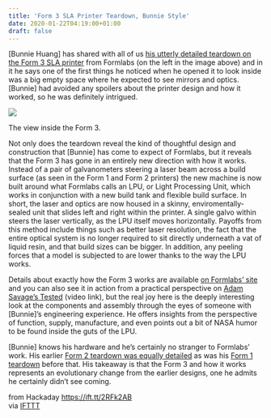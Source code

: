 ```yaml
---
title: 'Form 3 SLA Printer Teardown, Bunnie Style'
date: 2020-01-22T04:19:00+01:00
draft: false
---
```


\[Bunnie Huang\] has shared with all of us [his utterly detailed teardown on the Form 3 SLA printer](https://www.bunniestudios.com/blog/?p=5701) from Formlabs (on the left in the image above) and in it he says one of the first things he noticed when he opened it to look inside was a big empty space where he expected to see mirrors and optics. \[Bunnie\] had avoided any spoilers about the printer design and how it worked, so he was definitely intrigued.

[![](https://hackaday.com/wp-content/uploads/2020/01/form3-no-optics.jpg?w=400)](https://hackaday.com/wp-content/uploads/2020/01/form3-no-optics.jpg)

The view inside the Form 3.

Not only does the teardown reveal the kind of thoughtful design and construction that \[Bunnie\] has come to expect of Formlabs, but it reveals that the Form 3 has gone in an entirely new direction with how it works. Instead of a pair of galvanometers steering a laser beam across a build surface (as seen in the Form 1 and Form 2 printers) the new machine is now built around what Formlabs calls an LPU, or Light Processing Unit, which works in conjunction with a new build tank and flexible build surface. In short, the laser and optics are now housed in a skinny, enviromentally-sealed unit that slides left and right within the printer. A single galvo within steers the laser vertically, as the LPU itself moves horizontally. Payoffs from this method include things such as better laser resolution, the fact that the entire optical system is no longer required to sit directly underneath a vat of liquid resin, and that build sizes can be bigger. In addition, any peeling forces that a model is subjected to are lower thanks to the way the LPU works.

Details about exactly how the Form 3 works are available [on Formlabs’ site](https://formlabs.com/) and you can also see it in action from a practical perspective on [Adam Savage’s Tested](https://www.tested.com/tech/3d-printing/893200-formlabs-form-3-sla-3d-printer-review/) (video link), but the real joy here is the deeply interesting look at the components and assembly through the eyes of someone with \[Bunnie\]’s engineering experience. He offers insights from the perspective of function, supply, manufacture, and even points out a bit of NASA humor to be found inside the guts of the LPU.

\[Bunnie\] knows his hardware and he’s certainly no stranger to Formlabs’ work. His earlier [Form 2 teardown was equally detailed](https://hackaday.com/2016/03/26/extremely-thorough-formlabs-form-2-teardown-by-bunnie/) as was his [Form 1 teardown](http://www.bunniestudios.com/blog/?p=3110) before that. His takeaway is that the Form 3 and how it works represents an evolutionary change from the earlier designs, one he admits he certainly didn’t see coming.

  
  
from Hackaday https://ift.tt/2RFk2AB  
via [IFTTT](https://ifttt.com/?ref=da&site=blogger)